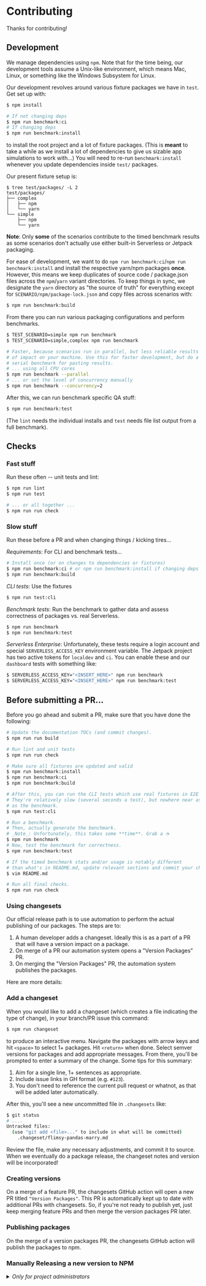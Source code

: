 Contributing
============

Thanks for contributing!

## Development

We manage dependencies using `npm`. Note that for the time being, our development tools assume a Unix-like environment, which means Mac, Linux, or something like the Windows Subsystem for Linux.

Our development revolves around various fixture packages we have in `test`. Get set up with:

```sh
$ npm install

# If not changing deps
$ npm run benchmark:ci
# If changing deps
$ npm run benchmark:install
```

to install the root project and a lot of fixture packages. (This is **meant** to take a while as we install a lot of dependencies to give us sizable app simulations to work with...) You will need to re-run `benchmark:install` whenever you update dependencies inside `test/` packages.

Our present fixture setup is:

```
$ tree test/packages/ -L 2
test/packages/
├── complex
│   ├── npm
│   └── yarn
└── simple
    ├── npm
    └── yarn
```

**Note**: Only **some** of the scenarios contribute to the timed benchmark results as some scenarios don't actually use either built-in Serverless or Jetpack packaging.

For ease of development, we want to do `npm run benchmark:ci`/`npm run benchmark:install` and install the respective yarn/npm packages **once**. However, this means we keep duplicates of source code / package.json files across the `npm`/`yarn` variant directories. To keep things in sync, we designate the `yarn` directory as "the source of truth" for everything except for `SCENARIO/npm/package-lock.json` and copy files across scenarios with:

```sh
$ npm run benchmark:build
```

From there you can run various packaging configurations and perform benchmarks.

```sh
$ TEST_SCENARIO=simple npm run benchmark
$ TEST_SCENARIO=simple,complex npm run benchmark

# Faster, because scenarios run in parallel, but less reliable results because
# of impact on your machine. Use this for faster development, but do a normal
# serial benchmark for pasting results.
# ... using all CPU cores
$ npm run benchmark --parallel
# ... or set the level of concurrency manually
$ npm run benchmark --concurrency=2
```

After this, we can run benchmark specific QA stuff:

```sh
$ npm run benchmark:test
```

(The `lint` needs the individual installs and `test` needs file list output from a full benchmark).

## Checks

### Fast stuff

Run these often -- unit tests and lint:

```sh
$ npm run lint
$ npm run test

# ... or all together ...
$ npm run run check
```

### Slow stuff

Run these before a PR and when changing things / kicking tires...

*Requirements*: For CLI and benchmark tests...

```sh
# Install once (or on changes to dependencies or fixtures)
$ npm run benchmark:ci # or npm run benchmark:install if changing deps
$ npm run benchmark:build
```

*CLI tests*: Use the fixtures

```sh
$ npm run test:cli
```

*Benchmark tests*: Run the benchmark to gather data and assess correctness of packages vs. real Serverless.

```sh
$ npm run benchmark
$ npm run benchmark:test
```

*Serverless Enterprise*: Unfortunately, these tests require a login account and special `SERVERLESS_ACCESS_KEY` environment variable. The Jetpack project has two active tokens for `localdev` and `ci`. You can enable these and our `dashboard` tests with something like:

```sh
$ SERVERLESS_ACCESS_KEY="<INSERT_HERE>" npm run benchmark
$ SERVERLESS_ACCESS_KEY="<INSERT_HERE>" npm run benchmark:test
```

## Before submitting a PR...

Before you go ahead and submit a PR, make sure that you have done the following:

```sh
# Update the documentation TOCs (and commit changes).
$ npm run run build

# Run lint and unit tests
$ npm run run check

# Make sure all fixtures are updated and valid
$ npm run benchmark:install
$ npm run benchmark:ci
$ npm run benchmark:build

# After this, you can run the CLI tests which use real fixtures in E2E scenarios
# They're relatively slow (several seconds a test), but nowhere near as slow
# as the benchmark.
$ npm run test:cli

# Run a benchmark.
# Then, actually generate the benchmark.
# _Note_: Unfortunately, this takes some **time**. Grab a ☕
$ npm run benchmark
# Now, test the benchmark for correctness.
$ npm run benchmark:test

# If the timed benchmark stats and/or usage is notably different
# than what's in README.md, update relevant sections and commit your changes.
$ vim README.md

# Run all final checks.
$ npm run run check
```

### Using changesets

Our official release path is to use automation to perform the actual publishing of our packages. The steps are to:

1. A human developer adds a changeset. Ideally this is as a part of a PR that will have a version impact on a package.
2. On merge of a PR our automation system opens a "Version Packages" PR.
3. On merging the "Version Packages" PR, the automation system publishes the packages.

Here are more details:

### Add a changeset

When you would like to add a changeset (which creates a file indicating the type of change), in your branch/PR issue this command:

```sh
$ npm run changeset
```

to produce an interactive menu. Navigate the packages with arrow keys and hit `<space>` to select 1+ packages. Hit `<return>` when done. Select semver versions for packages and add appropriate messages. From there, you'll be prompted to enter a summary of the change. Some tips for this summary:

1. Aim for a single line, 1+ sentences as appropriate.
2. Include issue links in GH format (e.g. `#123`).
3. You don't need to reference the current pull request or whatnot, as that will be added later automatically.

After this, you'll see a new uncommitted file in `.changesets` like:

```sh
$ git status
# ....
Untracked files:
  (use "git add <file>..." to include in what will be committed)
	.changeset/flimsy-pandas-marry.md
```

Review the file, make any necessary adjustments, and commit it to source. When we eventually do a package release, the changeset notes and version will be incorporated!

### Creating versions

On a merge of a feature PR, the changesets GitHub action will open a new PR titled `"Version Packages"`. This PR is automatically kept up to date with additional PRs with changesets. So, if you're not ready to publish yet, just keep merging feature PRs and then merge the version packages PR later.

### Publishing packages

On the merge of a version packages PR, the changesets GitHub action will publish the packages to npm.

### Manually Releasing a new version to NPM

<details>
<summary>
<i>Only for project administrators</i>
</summary>

1. Update `CHANGELOG.md`, following format for previous versions
2. Commit as "Changes for version VERSION"
3. Run `npm version patch` (or `minor|major|VERSION`) to run tests and lint,
   build published directories, then update `package.json` + add a git tag.
4. Run `npm publish` and publish to NPM if all is well.
5. Run `git push && git push --tags`

</details>